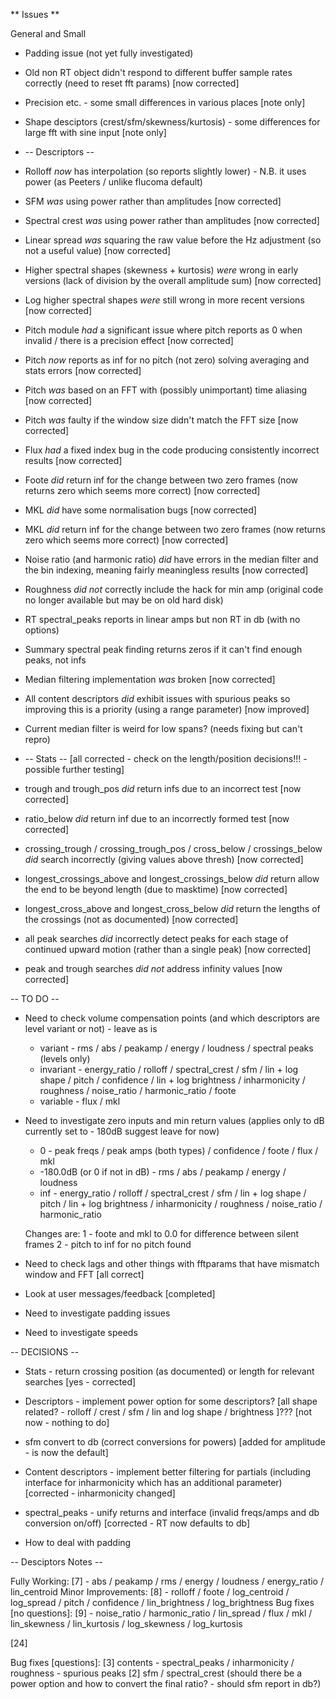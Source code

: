 ** Issues **

General and Small

* Padding issue (not yet fully investigated)
* Old non RT object didn't respond to different buffer sample rates correctly (need to reset fft params) [now corrected]
* Precision etc. - some small differences in various places [note only]
* Shape desciptors (crest/sfm/skewness/kurtosis) - some differences for large fft with sine input [note only]

* -- Descriptors --

* Rolloff *now* has interpolation (so reports slightly lower) - N.B. it uses power (as Peeters / unlike flucoma default)
* SFM *was* using power rather than amplitudes [now corrected]
* Spectral crest *was* using power rather than amplitudes [now corrected]

* Linear spread *was* squaring the raw value before the Hz adjustment (so not a useful value) [now corrected]
* Higher spectral shapes (skewness + kurtosis) *were* wrong in early versions (lack of division by the overall amplitude sum) [now corrected]
* Log higher spectral shapes *were* still wrong in more recent versions [now corrected]

* Pitch module *had* a significant issue where pitch reports as 0 when invalid / there is a precision effect [now corrected]
* Pitch *now* reports as inf for no pitch (not zero) solving averaging and stats errors [now corrected]
* Pitch *was* based on an FFT with (possibly unimportant) time aliasing [now corrected]
* Pitch *was* faulty if the window size didn't match the FFT size [now corrected]

* Flux *had* a fixed index bug in the code producing consistently incorrect results [now corrected]
* Foote *did* return inf for the change between two zero frames (now returns zero which seems more correct) [now corrected]
* MKL *did* have some normalisation bugs [now corrected]
* MKL *did* return inf for the change between two zero frames (now returns zero which seems more correct) [now corrected]

* Noise ratio (and harmonic ratio) *did* have errors in the median filter and the bin indexing, meaning fairly meaningless results [now corrected]

* Roughness *did not* correctly include the hack for min amp (original code no longer available but may be on old hard disk)

* RT spectral_peaks reports in linear amps but non RT in db (with no options)
* Summary spectral peak finding returns zeros if it can't find enough peaks, not infs
* Median filtering implementation *was* broken [now corrected]
* All content descriptors *did* exhibit issues with spurious peaks so improving this is a priority (using a range parameter) [now improved]
* Current median filter is weird for low spans? (needs fixing but can't repro)

*  -- Stats --  [all corrected - check on the length/position decisions!!! - possible further testing]

* trough and trough_pos *did* return infs due to an incorrect test [now corrected]
* ratio_below *did* return inf due to an incorrectly formed test [now corrected]
* crossing_trough / crossing_trough_pos / cross_below / crossings_below *did* search incorrectly (giving values above thresh) [now corrected]
* longest_crossings_above and longest_crossings_below *did* return allow the end to be beyond length (due to masktime) [now corrected]
* longest_cross_above and longest_cross_below *did* return the lengths of the crossings (not as documented) [now corrected]
* all peak searches *did* incorrectly detect peaks for each stage of continued upward motion (rather than a single peak) [now corrected]
* peak and trough searches *did not* address infinity values [now corrected]

-- TO DO --

* Need to check volume compensation points (and which descriptors are level variant or not) - leave as is
  
  - variant - rms / abs / peakamp / energy / loudness / spectral peaks (levels only)
  - invariant - energy_ratio / rolloff / spectral_crest / sfm / lin + log shape / pitch / confidence / lin + log brightness / inharmonicity / roughness / noise_ratio / harmonic_ratio / foote
  - variable - flux / mkl
  
* Need to investigate zero inputs and min return values (applies only to dB currently set to - 180dB suggest leave for now)
  - 0 - peak freqs / peak amps (both types) / confidence / foote / flux / mkl
  - -180.0dB (or 0 if not in dB) - rms / abs / peakamp / energy / loudness
  - inf - energy_ratio / rolloff / spectral_crest / sfm / lin + log shape / pitch  / lin + log brightness / inharmonicity / roughness / noise_ratio / harmonic_ratio

  Changes are:
  1 - foote and mkl to 0.0 for difference between silent frames
  2 - pitch to inf for no pitch found
  
* Need to check lags and other things with fftparams that have mismatch window and FFT [all correct]

* Look at user messages/feedback [completed] 
  
* Need to investigate padding issues

* Need to investigate speeds

-- DECISIONS --

* Stats - return crossing position (as documented) or length for relevant searches [yes - corrected]
* Descriptors - implement power option for some descriptors? [all shape related? - rolloff / crest / sfm / lin and log shape / brightness ]??? [not now - nothing to do]
* sfm convert to db (correct conversions for powers) [added for amplitude - is now the default]
* Content descriptors - implement better filtering for partials (including interface for inharmonicity which has an additional parameter) [corrected - inharmonicity changed]
* spectral_peaks - unify returns and interface (invalid freqs/amps and db conversion on/off) [corrected - RT now defaults to db]

* How to deal with padding


-- Desciptors Notes --

Fully Working:
[7] - abs / peakamp / rms / energy / loudness / energy_ratio / lin_centroid
Minor Improvements:
[8] - rolloff / foote / log_centroid / log_spread / pitch / confidence / lin_brightness / log_brightness
Bug fixes [no questions]:
[9] - noise_ratio / harmonic_ratio / lin_spread / flux / mkl / lin_skewness / lin_kurtosis / log_skewness / log_kurtosis

[24]

Bug fixes [questions]:
[3] contents - spectral_peaks / inharmonicity / roughness - spurious peaks
[2] sfm / spectral_crest (should there be a power option and how to convert the final ratio? - should sfm report in db?)
